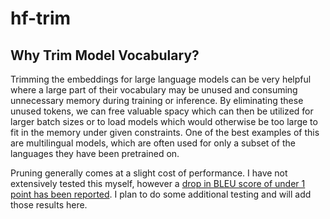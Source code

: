 # hf-trim

## Why Trim Model Vocabulary?

Trimming the embeddings for large language models can be very helpful where a large part of their vocabulary may be unused and consuming unnecessary memory during training or inference. By eliminating these unused tokens, we can free valuable spacy which can then be utilized for larger batch sizes or to load models which would otherwise be too large to fit in the memory under given constraints. One of the best examples of this are multilingual models, which are often used for only a subset of the languages they have been pretrained on.

Pruning generally comes at a slight cost of performance. I have not extensively tested this myself, however a [drop in BLEU score of under 1 point has been reported](https://github.com/pytorch/fairseq/issues/2120#issuecomment-661509060). I plan to do some additional testing and will add those results here.